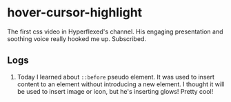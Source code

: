 # hover-cursor-highlight

The first css video in Hyperflexed's channel. His engaging presentation and soothing voice really hooked me up. Subscribed.

## Logs

1. Today I learned about `::before` pseudo element. It was used to insert content to an element without introducing a new element. I thought it will be used to insert image or icon, but he's inserting glows! Pretty cool!
